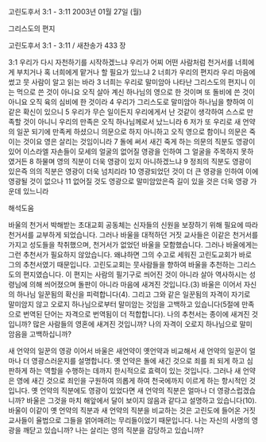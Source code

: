 고린도후서 3:1 - 3:11 
2003년 01월 27일 (월)

그리스도의 편지



고린도후서 3:1 - 3:11 / 새찬송가 433 장


3:1 우리가 다시 자천하기를 시작하겠느냐 우리가 어찌 어떤 사람처럼 천거서를 너희에게 부치거나 혹 너희에게 맡거나 할 필요가 있느냐 
2 너희가 우리의 편지라 우리 마음에 썼고 뭇 사람이 알고 읽는 바라 
3 너희는 우리로 말미암아 나타난 그리스도의 편지니 이는 먹으로 쓴 것이 아니요 오직 살아 계신 하나님의 영으로 한 것이며 또 돌비에 쓴 것이 아니요 오직 육의 심비에 한 것이라 
4 우리가 그리스도로 말미암아 하나님을 향하여 이같은 확신이 있으니 
5 우리가 무슨 일이든지 우리에게서 난 것같이 생각하여 스스로 만족할 것이 아니니 우리의 만족은 오직 하나님께로서 났느니라 
6 저가 또 우리로 새 언약의 일꾼 되기에 만족케 하셨으니 의문으로 하지 아니하고 오직 영으로 함이니 의문은 죽이는 것이요 영은 살리는 것임이니라 
7 돌에 써서 새긴 죽게 하는 의문의 직분도 영광이 있어 이스라엘 자손들이 모세의 얼굴의 없어질 영광을 인하여 그 얼굴을 주목하지 못하였거든 
8 하물며 영의 직분이 더욱 영광이 있지 아니하겠느냐 
9 정죄의 직분도 영광이 있은즉 의의 직분은 영광이 더욱 넘치리라 
10 영광되었던 것이 더 큰 영광을 인하여 이에 영광될 것이 없으나 
11 없어질 것도 영광으로 말미암았은즉 길이 있을 것은 더욱 영광 가운데 있느니라

해석도움





바울의 천거서 
박해받는 초대교회 공동체는 신자들의 신원을 보장하기 위해 필요에 따라 천거서를 교부하게 되었습니다. 그러나 바울을 대적하던 거짓 교사들은 이같은 천거서를 가지고 성도들을 착취했으며, 천거서가 없었던 바울을 모함했습니다. 그러나 바울에게는 그런 추천서가 필요하지 않았습니다. 왜냐하면 그의 수고로 세워진 고린도교회가 바로 그의 추천서였기 때문입니다. 고린도교회는 뭇사람들을 향하여 바울을 추천하는 그리스도의 편지였습니다. 이 편지는 사람의 필기구로 씌어진 것이 아니라 살아 역사하시는 성령님에 의해 씌어졌으며 돌판이 아니라 마음에 새겨진 것입니다.(3) 바울은 이어서 자신의 하나님 일꾼됨의 확신을 피력합니다(4). 그리고 그와 같은 일꾼됨의 자격이 자기로 말미암지 않고 오로지 하나님으로부터 말미암는 것임을 고백하고 있습니다(5절에 만족으로 번역된 단어는 자격으로 번역됨이 더 적합합니다). 나의 추천서는 종이에 새겨진 것입니까? 많은 사람들의 영혼에 새겨진 것입니까? 나의 자격이 오로지 하나님으로 말미암음을 고백하십니까? 



새 언약의 일꾼의 영광 
이어서 바울은 새언약이 옛언약과 비교해서 새 언약의 일꾼이 얼마나 더 영광스러운지를 설명합니다. 옛 언약은 돌에 새긴 것으로 죄를 죄 되게 하고 심판하게 하는 역할을 수행하는 데까지 한시적으로 효력이 있는 것입니다. 그러나 새 언약은 영에 새긴 것으로 죄인을 구원하여 의롭게 하여 천국에까지 이르게 하는 항시적인 것입니다. 옛 언약의 직분에도 영광이 있었다면 새 언약의 직분은 얼마나 더 영광스럽겠습니까? 바울은 그것을 마치 해앞에서 달이 보이지 않음과 같다고 설명하고 있습니다(10). 바울이 이같이 옛 언약의 직분과 새 언약의 직분을 비교하는 것은 고린도에 들어온 거짓 교사들이 율법으로 그들을 얽어매려는 무리들이었기 때문입니다. 나는 자신의 사명의 영광을 깨닫고 있습니까? 나는 살리는 영의 직분을 감당하고 있습니까?